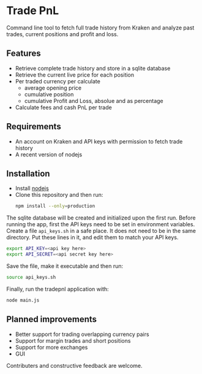 # Trade PnL
Command line tool to fetch full trade history from Kraken and analyze past trades, current positions and profit and loss.


## Features

+ Retrieve complete trade history and store in a sqlite database
+ Retrieve the current live price for each position
+ Per traded currency per calculate
  - average opening price
  - cumulative position
  - cumulative Profit and Loss, absolue and as percentage
+ Calculate fees and cash PnL per trade


## Requirements

+ An account on Kraken and API keys with permission to fetch trade history
+ A recent version of nodejs

## Installation
 + Install [nodejs](https://nodejs.org)
 + Clone this repository and then run:
    ```bash
    npm install --only=production
    ```

The sqlite database will be created and initialized upon the first run.
Before running the app, first the API keys need to be set in environment variables.
Create a file `api_keys.sh` in a safe place. It does not need to be in the same directory.
Put these lines in it, and edit them to match your API keys.

```bash
export API_KEY=<api key here>
export API_SECRET=<api secret key here>
```

Save the file, make it executable and then run:
 ```bash
 source api_keys.sh
 ```

Finally, run the tradepnl application with:
 ```bash
 node main.js
 ```
 
 ## Planned improvements
 + Better support for trading overlapping currency pairs
 + Support for margin trades and short positions
 + Support for more exchanges
 + GUI
 
 Contributers and constructive feedback are welcome.
